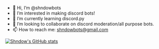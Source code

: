 - 👋 Hi, I’m @shndowbots
- 👀 I’m interested in making discord bots!
- 🌱 I’m currently learning discord.py
- 💞️ I’m looking to collaborate on discord moderation/all purpose bots.
- 📫 How to reach me: shndowbots@gmail.com

[![Shndow's GitHub stats](https://github-readme-stats.vercel.app/api?username=shndowbots)](https://github.com/anuraghazra/github-readme-stats)

<!---
shndowbots/shndowbots is a ✨ special ✨ repository because its `README.md` (this file) appears on your GitHub profile.
You can click the Preview link to take a look at your changes.
--->

